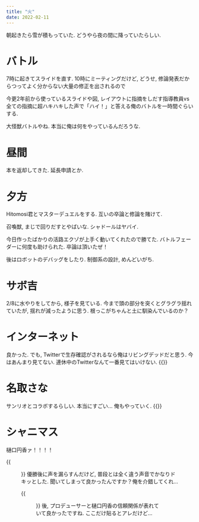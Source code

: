 ```yaml
---
title: "火"
date: 2022-02-11
---
```


朝起きたら雪が積もっていた. どうやら夜の間に降っていたらしい.
# バトル
7時に起きてスライドを直す. 10時にミーティングだけど, どうせ, 修論発表だからつってよく分からない大量の修正を出されるので

今更2年前から使っているスライドや図, レイアウトに指摘をしだす指導教員vs全ての指摘に超ハキハキした声で「ハイ！」と答える俺のバトルを一時間ぐらいする.

大怪獣バトルやね. 本当に俺は何をやっているんだろうな. 

# 昼間

本を返却してきた. 延長申請とか.
# 夕方
Hitomosi君とマスターデュエルをする. 互いの卒論と修論を賭けて.

召喚獣, まじで回りだすとやばいな. シャドールはヤバイ.

今日作ったばかりの活路エクゾが上手く動いてくれたので勝てた. バトルフェーダーに何度も助けられた. 卒論は頂いたぜ！

後はロボットのデバッグをしたり. 制御系の設計, めんどいがち.
# サボ吉
2/8に水やりをしてから, 様子を見ている. 今まで頭の部分を突くとグラグラ揺れていたが, 揺れが減ったように思う. 根っこがちゃんと土に馴染んでいるのか？

# インターネット
良かった. でも, Twitterで生存確認がされるなら俺はリビングデッドだと思う. 今はあんまり見てない. 連休中のTwitterなんて一番見てはいけない.
{{<tweet user="dango_bot" id="1491906411802300421">}}

# 名取さな
サンリオとコラボするらしい. 本当にすごい... 俺もやっていく.
{{<youtube yqI3TavxhNk>}}

# シャニマス
樋口円香ァ！！！！

{{<figure src="/media/2022-02-11-shiny1.png" alt="shiny1">}}
優勝後に声を漏らすんだけど, 普段とは全く違う声音でかなりドキッとした. 聞いてしまって良かったんですか？俺を介錯してくれ...

{{<figure src="/media/2022-02-11-shiny2.png" alt="shiny2">}}
後, プロデューサーと樋口円香の信頼関係が表れていて良かったですね. ここだけ貼るとアレだけど...